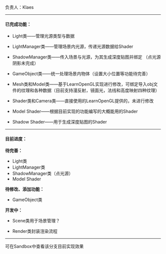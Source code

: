 负责人：Klaes

---

#### 已完成功能：

- Light类——管理光源类型与数据

- LightManager类——管理场景内光源，传递光源数据给Shader

- ShadowManager类——传入场景与光源，为其生成深度贴图并绑定 （点光源阴影未完成）

- GameObject类——统一处理场景内物体（设置大小位置等功能待完善）

- Mesh类和Model类——基于LearnOpenGL实现进行修改，可绑定导入obj文件的纹理和各种数据（目前支持漫反射，镜面光，法线和高度映射四种纹理）

- Shader类和Camera类——直接使用的LearnOpenGL提供的，未进行修改

- Model Shader——根据目前实现的功能编写的大概能用的Shader

- Shadow Shader——用于生成深度贴图的Shader

---

#### 目前进度：

**待完善：**

- Light类
- LightManager类
- ShadowManager类（点光源）
- Model Shader

**待修改、添加功能：**

- GameObject类

**开发中：**

- Scene类用于场景管理？

- Render类封装渲染流程

----

可在Sandbox中查看该分支目前实现效果
